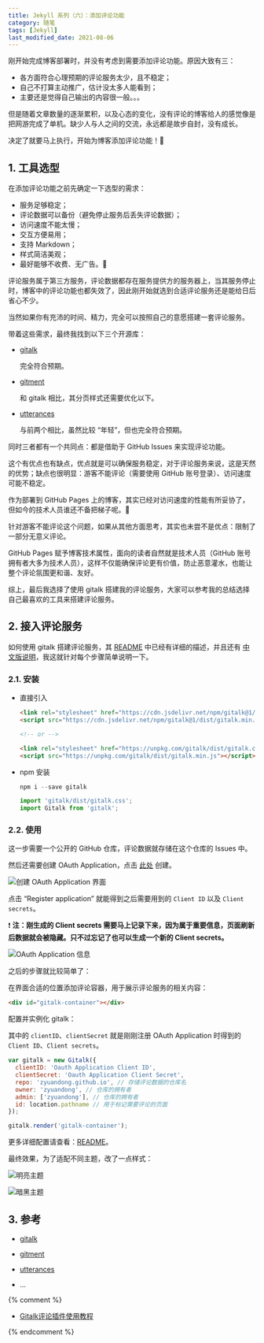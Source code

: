```yaml
---
title: Jekyll 系列（六）：添加评论功能
category: 随笔
tags: [Jekyll]
last_modified_date: 2021-08-06
---
```


刚开始完成博客部署时，并没有考虑到需要添加评论功能。原因大致有三：

- 各方面符合心理预期的评论服务太少，且不稳定；
- 自己不打算主动推广，估计没太多人能看到；
- 主要还是觉得自己输出的内容很一般。。。

但是随着文章数量的逐渐累积，以及心态的变化，没有评论的博客给人的感觉像是把网游完成了单机。缺少人与人之间的交流，永远都是故步自封，没有成长。

决定了就要马上执行，开始为博客添加评论功能！🚀

## 1. 工具选型

在添加评论功能之前先确定一下选型的需求：

- 服务足够稳定；
- 评论数据可以备份（避免停止服务后丢失评论数据）；
- 访问速度不能太慢；
- 交互方便易用；
- 支持 Markdown；
- 样式简洁美观；
- 最好能够不收费、无广告。🌚

评论服务属于第三方服务，评论数据都存在服务提供方的服务器上，当其服务停止时，博客中的评论功能也都失效了，因此刚开始就选到合适评论服务还是能给日后省心不少。

当然如果你有充沛的时间、精力，完全可以按照自己的意愿搭建一套评论服务。

带着这些需求，最终我找到以下三个开源库：

- [gitalk](https://github.com/gitalk/gitalk)

  完全符合预期。

- [gitment](https://github.com/imsun/gitment)

  和 gitalk 相比，其分页样式还需要优化以下。

- [utterances](https://github.com/utterance/utterances)

  与前两个相比，虽然比较 “年轻”，但也完全符合预期。

同时三者都有一个共同点：都是借助于 GitHub Issues 来实现评论功能。

这个有优点也有缺点，优点就是可以确保服务稳定，对于评论服务来说，这是天然的优势；缺点也很明显：游客不能评论（需要使用 GitHub 账号登录）、访问速度可能不稳定。

作为部署到 GitHub Pages 上的博客，其实已经对访问速度的性能有所妥协了，但如今的技术人员谁还不备把梯子呢。🚀

针对游客不能评论这个问题，如果从其他方面思考，其实也未尝不是优点：限制了一部分无意义评论。

GitHub Pages 赋予博客技术属性，面向的读者自然就是技术人员（GitHub 账号拥有者大多为技术人员），这样不仅能确保评论更有价值，防止恶意灌水，也能让整个评论氛围更和谐、友好。

综上，最后我选择了使用 gitalk 搭建我的评论服务，大家可以参考我的总结选择自己最喜欢的工具来搭建评论服务。

## 2. 接入评论服务

如何使用 gitalk 搭建评论服务，其 [README](https://github.com/gitalk/gitalk/blob/master/readme.md) 中已经有详细的描述，并且还有 [中文版说明](https://github.com/gitalk/gitalk/blob/master/readme-cn.md)，我这就针对每个步骤简单说明一下。

### 2.1. 安装

- 直接引入

  ```html
  <link rel="stylesheet" href="https://cdn.jsdelivr.net/npm/gitalk@1/dist/gitalk.css" />
  <script src="https://cdn.jsdelivr.net/npm/gitalk@1/dist/gitalk.min.js"></script>

  <!-- or -->

  <link rel="stylesheet" href="https://unpkg.com/gitalk/dist/gitalk.css" />
  <script src="https://unpkg.com/gitalk/dist/gitalk.min.js"></script>
  ```

- npm 安装

  ```javascript
  npm i --save gitalk
  ```

  ```javascript
  import 'gitalk/dist/gitalk.css';
  import Gitalk from 'gitalk';
  ```

### 2.2. 使用

这一步需要一个公开的 GitHub 仓库，评论数据就存储在这个仓库的 Issues 中。

然后还需要创建 OAuth Application，点击 [此处](https://github.com/settings/applications/new) 创建。

![创建 OAuth Application 界面](https://i.loli.net/2021/08/05/sbDxMnPEQ52eqpw.png)

点击 “Register application” 就能得到之后需要用到的 `Client ID` 以及 `Client secrets`。

❗ **注：刚生成的 Client secrets 需要马上记录下来，因为属于重要信息，页面刷新后数据就会被隐藏。只不过忘记了也可以生成一个新的 Client secrets。**

![OAuth Application 信息](https://i.loli.net/2021/08/05/VX8KxSFWkQnDAMw.png)

之后的步骤就比较简单了：

在界面合适的位置添加评论容器，用于展示评论服务的相关内容：

```html
<div id="gitalk-container"></div>
```

配置并实例化 gitalk：

其中的 `clientID`、`clientSecret` 就是刚刚注册 OAuth Application 时得到的 `Client ID`、`Client secrets`。

```javascript
var gitalk = new Gitalk({
  clientID: 'Oauth Application Client ID',
  clientSecret: 'Oauth Application Client Secret',
  repo: 'zyuandong.github.io', // 存储评论数据的仓库名
  owner: 'zyuandong', // 仓库的拥有者
  admin: ['zyuandong'], // 仓库的拥有者
  id: location.pathname // 用于标记需要评论的页面
});

gitalk.render('gitalk-container');
```

更多详细配置请查看：[README](https://github.com/gitalk/gitalk/blob/master/readme.md)。

最终效果，为了适配不同主题，改了一点样式：

![明亮主题](https://i.loli.net/2021/08/05/TnySBPkImFLztdH.png)

![暗黑主题](https://i.loli.net/2021/08/05/DzavpgOEjC9Xyhf.png)

## 3. 参考

- [gitalk](https://github.com/gitalk/gitalk)

- [gitment](https://github.com/imsun/gitment)

- [utterances](https://github.com/utterance/utterances)

- ...

{% comment %}

- [Gitalk评论插件使用教程](https://segmentfault.com/a/1190000018072952)

{% endcomment %}
